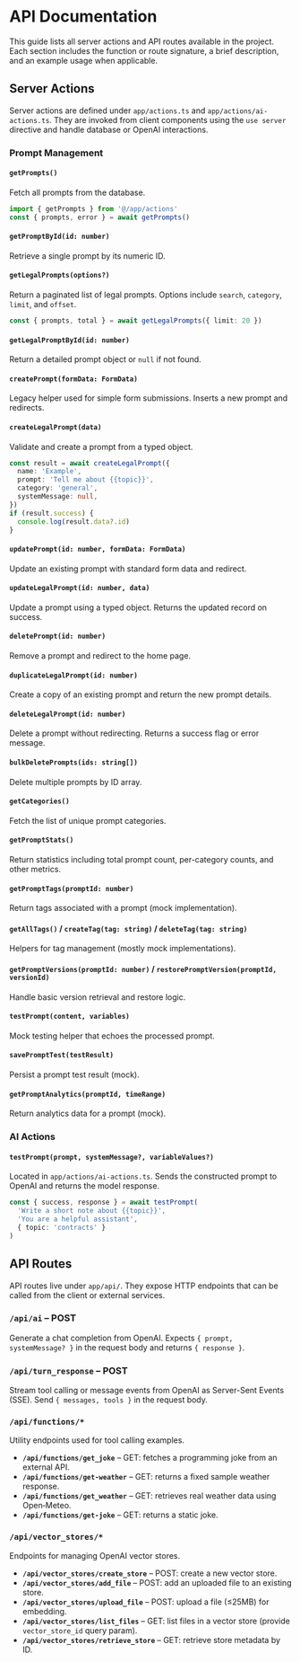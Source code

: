 # API Documentation

This guide lists all server actions and API routes available in the project. Each section includes the function or route signature, a brief description, and an example usage when applicable.

## Server Actions

Server actions are defined under `app/actions.ts` and `app/actions/ai-actions.ts`. They are invoked from client components using the `use server` directive and handle database or OpenAI interactions.

### Prompt Management

#### `getPrompts()`
Fetch all prompts from the database.
```ts
import { getPrompts } from '@/app/actions'
const { prompts, error } = await getPrompts()
```

#### `getPromptById(id: number)`
Retrieve a single prompt by its numeric ID.

#### `getLegalPrompts(options?)`
Return a paginated list of legal prompts. Options include `search`, `category`, `limit`, and `offset`.
```ts
const { prompts, total } = await getLegalPrompts({ limit: 20 })
```

#### `getLegalPromptById(id: number)`
Return a detailed prompt object or `null` if not found.

#### `createPrompt(formData: FormData)`
Legacy helper used for simple form submissions. Inserts a new prompt and redirects.

#### `createLegalPrompt(data)`
Validate and create a prompt from a typed object.
```ts
const result = await createLegalPrompt({
  name: 'Example',
  prompt: 'Tell me about {{topic}}',
  category: 'general',
  systemMessage: null,
})
if (result.success) {
  console.log(result.data?.id)
}
```

#### `updatePrompt(id: number, formData: FormData)`
Update an existing prompt with standard form data and redirect.

#### `updateLegalPrompt(id: number, data)`
Update a prompt using a typed object. Returns the updated record on success.

#### `deletePrompt(id: number)`
Remove a prompt and redirect to the home page.

#### `duplicateLegalPrompt(id: number)`
Create a copy of an existing prompt and return the new prompt details.

#### `deleteLegalPrompt(id: number)`
Delete a prompt without redirecting. Returns a success flag or error message.

#### `bulkDeletePrompts(ids: string[])`
Delete multiple prompts by ID array.

#### `getCategories()`
Fetch the list of unique prompt categories.

#### `getPromptStats()`
Return statistics including total prompt count, per-category counts, and other metrics.

#### `getPromptTags(promptId: number)`
Return tags associated with a prompt (mock implementation).

#### `getAllTags()` / `createTag(tag: string)` / `deleteTag(tag: string)`
Helpers for tag management (mostly mock implementations).

#### `getPromptVersions(promptId: number)` / `restorePromptVersion(promptId, versionId)`
Handle basic version retrieval and restore logic.

#### `testPrompt(content, variables)`
Mock testing helper that echoes the processed prompt.

#### `savePromptTest(testResult)`
Persist a prompt test result (mock).

#### `getPromptAnalytics(promptId, timeRange)`
Return analytics data for a prompt (mock).

### AI Actions

#### `testPrompt(prompt, systemMessage?, variableValues?)`
Located in `app/actions/ai-actions.ts`. Sends the constructed prompt to OpenAI and returns the model response.
```ts
const { success, response } = await testPrompt(
  'Write a short note about {{topic}}',
  'You are a helpful assistant',
  { topic: 'contracts' }
)
```

## API Routes

API routes live under `app/api/`. They expose HTTP endpoints that can be called from the client or external services.

### `/api/ai` – POST
Generate a chat completion from OpenAI. Expects `{ prompt, systemMessage? }` in the request body and returns `{ response }`.

### `/api/turn_response` – POST
Stream tool calling or message events from OpenAI as Server-Sent Events (SSE). Send `{ messages, tools }` in the request body.

### `/api/functions/*`
Utility endpoints used for tool calling examples.
- **`/api/functions/get_joke`** – GET: fetches a programming joke from an external API.
- **`/api/functions/get-weather`** – GET: returns a fixed sample weather response.
- **`/api/functions/get_weather`** – GET: retrieves real weather data using Open‑Meteo.
- **`/api/functions/get-joke`** – GET: returns a static joke.

### `/api/vector_stores/*`
Endpoints for managing OpenAI vector stores.
- **`/api/vector_stores/create_store`** – POST: create a new vector store.
- **`/api/vector_stores/add_file`** – POST: add an uploaded file to an existing store.
- **`/api/vector_stores/upload_file`** – POST: upload a file (≤25MB) for embedding.
- **`/api/vector_stores/list_files`** – GET: list files in a vector store (provide `vector_store_id` query param).
- **`/api/vector_stores/retrieve_store`** – GET: retrieve store metadata by ID.

